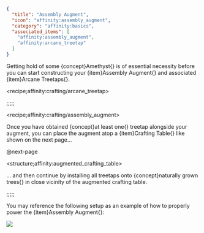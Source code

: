 ```json
{
  "title": "Assembly Augment",
  "icon": "affinity:assembly_augment",
  "category": "affinity:basics",
  "associated_items": [
    "affinity:assembly_augment",
    "affinity:arcane_treetap"
  ]
}
```

Getting hold of some {concept}Amethyst{} is of essential necessity before you can start constructing your {item}Assembly 
Augment{} and associated {item}Arcane Treetaps{}.

<recipe;affinity:crafting/arcane_treetap>

;;;;;

<recipe;affinity:crafting/assembly_augment>

Once you have obtained {concept}at least one{} treetap alongside your augment, you can place the augment atop a 
{item}Crafting Table{} like shown on the next page...


@next-page

<structure;affinity:augmented_crafting_table>

... and then continue by installing all treetaps onto {concept}naturally grown trees{} in close vicinity of the augmented
crafting table.

;;;;;

You may reference the following setup as an example of how to properly
power the {item}Assembly Augment{}:

![](affinity:textures/gui/wispen_testament/assembly_augment_setup.png,fit)